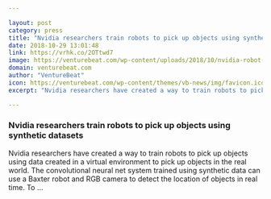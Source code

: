 ```yaml
---

layout: post
category: press
title: "Nvidia researchers train robots to pick up objects using synthetic datasets"
date: 2018-10-29 13:01:48
link: https://vrhk.co/2OTtwd7
image: https://venturebeat.com/wp-content/uploads/2018/10/nvidia-robot-1.png?fit=1280%2C720&strip=all
domain: venturebeat.com
author: "VentureBeat"
icon: https://venturebeat.com/wp-content/themes/vb-news/img/favicon.ico
excerpt: "Nvidia researchers have created a way to train robots to pick up objects using data created in a virtual environment to pick up objects in the real world. The convolutional neural net system trained using synthetic data can use a Baxter robot and RGB camera to detect the location of objects in real time. To …"

---
```


### Nvidia researchers train robots to pick up objects using synthetic datasets

Nvidia researchers have created a way to train robots to pick up objects using data created in a virtual environment to pick up objects in the real world. The convolutional neural net system trained using synthetic data can use a Baxter robot and RGB camera to detect the location of objects in real time. To …